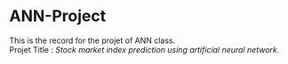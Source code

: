 # ANN-Project
This is the record for the projet of ANN class.  
Projet Title : _Stock market index prediction using artificial neural network._
